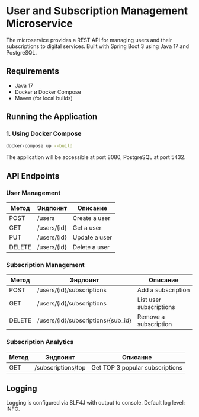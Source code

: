 # User and Subscription Management Microservice

The microservice provides a REST API for managing users and their subscriptions to digital services.
Built with Spring Boot 3 using Java 17 and PostgreSQL.

## Requirements

- Java 17
- Docker и Docker Compose
- Maven (for local builds)

## Running the Application

### 1. Using Docker Compose

```bash
docker-compose up --build
```
The application will be accessible at port 8080, PostgreSQL at port 5432.

## API Endpoints

### User Management

| Метод | Эндпоинт        | Описание      |
|-------|-----------------|---------------|
| POST  | /users          | Create a user |
| GET   | /users/{id}     | Get a user    |
| PUT   | /users/{id}     | Update a user |
| DELETE| /users/{id}     | Delete a user |

### Subscription Management

| Метод | Эндпоинт                     | Описание                    |
|-------|------------------------------|-----------------------------|
| POST  | /users/{id}/subscriptions    | Add a subscription          |
| GET   | /users/{id}/subscriptions    | List user subscriptions     |
| DELETE| /users/{id}/subscriptions/{sub_id} | Remove a subscription |

### Subscription Analytics

| Метод | Эндпоинт                     | Описание                         |
|-------|------------------------------|----------------------------------|
| GET   | /subscriptions/top           | Get TOP 3 popular subscriptions  |

## Logging
Logging is configured via SLF4J with output to console. Default log level: INFO.
